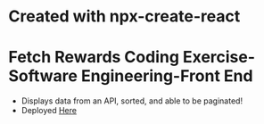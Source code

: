 # Created with npx-create-react

# Fetch Rewards Coding Exercise-Software Engineering-Front End

* Displays data from an API, sorted, and able to be paginated!
* Deployed [Here](https://www.fetch-pagination.surge.sh)
